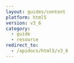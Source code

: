 ```yaml
---
layout: guides/content
platform: html5
version: v3_6
category: 
  - guide
  - resource
redirect_to: 
  - /apidocs/html5/v3_6
---
```

